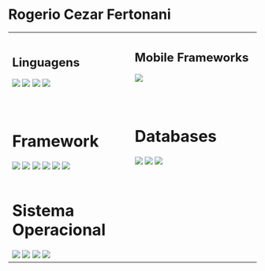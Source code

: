 <h1><strong> Rogerio Cezar Fertonani </strong></h1> 

<table>
  <tr>
    <td>
    <h2>Linguagens</h2>
<p>
<image src="https://img.shields.io/badge/Dart-0175C2?style=for-the-badge&logo=dart&logoColor=white"/>
  <image src="https://img.shields.io/badge/TypeScript-007ACC?style=for-the-badge&logo=typescript&logoColor=white"/>
    <image src="https://img.shields.io/badge/JavaScript-323330?style=for-the-badge&logo=javascript&logoColor=F7DF1E"/>
    <image src="https://img.shields.io/badge/json-5E5C5C?style=for-the-badge&logo=json&logoColor=white"/>
</p>    
    </td>
    <td>
      <h2> Mobile Frameworks</h2>
      <p><image src="https://img.shields.io/badge/Flutter-02569B?style=for-the-badge&logo=flutter&logoColor=white">
        &nbsp;&nbsp;&nbsp;&nbsp;&nbsp;&nbsp;&nbsp;&nbsp;&nbsp;&nbsp;&nbsp;&nbsp;&nbsp;&nbsp;&nbsp;&nbsp;&nbsp;&nbsp;&nbsp;&nbsp;
        &nbsp;&nbsp;&nbsp;&nbsp;&nbsp;&nbsp;&nbsp;&nbsp;&nbsp;&nbsp;&nbsp;&nbsp;&nbsp;&nbsp;&nbsp;&nbsp;&nbsp;&nbsp;&nbsp;&nbsp;&nbsp;
        &nbsp;&nbsp;&nbsp;&nbsp;&nbsp;&nbsp;&nbsp;&nbsp;&nbsp;&nbsp;&nbsp;&nbsp;&nbsp;&nbsp;&nbsp;&nbsp;&nbsp;&nbsp;&nbsp;&nbsp;&nbsp;
        &nbsp;&nbsp;&nbsp;&nbsp;&nbsp;&nbsp;&nbsp;&nbsp;&nbsp;&nbsp;&nbsp;&nbsp;&nbsp;&nbsp;&nbsp;&nbsp;&nbsp;&nbsp;&nbsp;&nbsp;&nbsp;&nbsp;
        </p>
    </td>
</tr>
  <tr>
    <td> <h1>Framework</h1>
    <image src="https://img.shields.io/badge/Node.js-339933?style=for-the-badge&logo=nodedotjs&logoColor=white"/>   
      <image src="https://img.shields.io/badge/npm-CB3837?style=for-the-badge&logo=npm&logoColor=white"/>  
      <image src="https://img.shields.io/badge/Express.js-000000?style=for-the-badge&logo=express&logoColor=white"/>
      <image src="https://img.shields.io/badge/firebase-ffca28?style=for-the-badge&logo=firebase&logoColor=black"/>
      <image src="https://img.shields.io/badge/Git-F05032?style=for-the-badge&logo=git&logoColor=white"/>
      <mage src="https://img.shields.io/badge/Postman-FF6C37?style=for-the-badge&logo=Postman&logoColor=white"/>
      <image src="https://img.shields.io/badge/Postman-FF6C37?style=for-the-badge&logo=Postman&logoColor=white"/>
    </td>
    <td> <h1>Databases</h1>
    <image src="https://img.shields.io/badge/MySQL-00000F?style=for-the-badge&logo=mysql&logoColor=white"/>
      <image src="https://img.shields.io/badge/MariaDB-003545?style=for-the-badge&logo=mariadb&logoColor=white"/>
        <image src="https://img.shields.io/badge/PostgreSQL-316192?style=for-the-badge&logo=postgresql&logoColor=white"/>
      <br><br>          
    </td>  
  </tr>
  <tr>
    <td>
      <h1>Sistema Operacional</h1>
          <image src="https://img.shields.io/badge/Linux-FCC624?style=for-the-badge&logo=linux&logoColor=black"/>
            <image src="https://img.shields.io/badge/Ubuntu-E95420?style=for-the-badge&logo=ubuntu&logoColor=white"/>  
              <image src="https://img.shields.io/badge/Linux_Mint-87CF3E?style=for-the-badge&logo=linux-mint&logoColor=white"/>
                 <image src="https://img.shields.io/badge/Windows-0078D6?style=for-the-badge&logo=windows&logoColor=white"/>  
                     <image src=""/>    
    </td>
  
  </tr>

</table>


